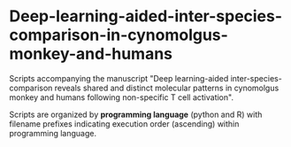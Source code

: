 # Deep-learning-aided-inter-species-comparison-in-cynomolgus-monkey-and-humans
Scripts accompanying the manuscript "Deep learning-aided inter-species-comparison reveals shared and distinct molecular patterns in cynomolgus monkey and humans following non-specific T cell activation".

Scripts are organized by **programming language** (python and R) with filename prefixes indicating execution order (ascending) within programming language.

